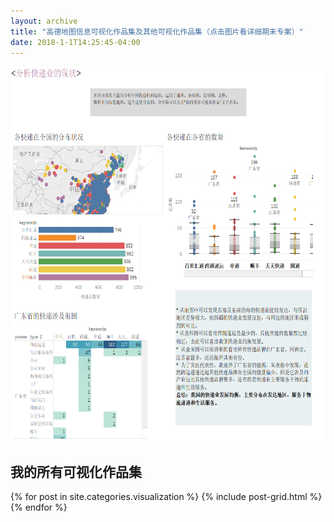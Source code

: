 ```yaml
---
layout: archive
title: "高德地图信息可视化作品集及其他可视化作品集（点击图片看详细期末专案）"
date: 2018-1-1T14:25:45-04:00
---
```

<a href="https://public.tableau.com/profile/.57522400#!/vizhome/_18102/1_1?:embed=y&:display_count=yes&publish=yesDashboard1?:showVizHome=no&:embed=true" target="_blank"><img src="/images/高德可视化作品.png " width="700" height="600" border="0" /></a>
   
   
## 我的所有可视化作品集

<div class="tiles">
{% for post in site.categories.visualization %}
  {% include post-grid.html %}
{% endfor %}
</div><!-- /.tiles 把所有categories 有 visualization 的列出来-->

